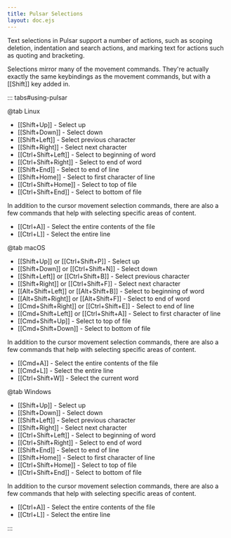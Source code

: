 ```yaml
---
title: Pulsar Selections
layout: doc.ejs
---
```


Text selections in Pulsar support a number of actions, such as scoping deletion,
indentation and search actions, and marking text for actions such as quoting and
bracketing.

Selections mirror many of the movement commands. They're actually exactly the
same keybindings as the movement commands, but with a [[Shift]] key added
in.

::: tabs#using-pulsar

@tab Linux

- [[Shift+Up]] - Select up
- [[Shift+Down]] - Select down
- [[Shift+Left]] - Select previous character
- [[Shift+Right]] - Select next character
- [[Ctrl+Shift+Left]] - Select to beginning of word
- [[Ctrl+Shift+Right]] - Select to end of word
- [[Shift+End]] - Select to end of line
- [[Shift+Home]] - Select to first character of line
- [[Ctrl+Shift+Home]] - Select to top of file
- [[Ctrl+Shift+End]] - Select to bottom of file

In addition to the cursor movement selection commands, there are also a few commands that help with selecting specific areas of content.

- [[Ctrl+A]] - Select the entire contents of the file
- [[Ctrl+L]] - Select the entire line

@tab macOS

- [[Shift+Up]] or [[Ctrl+Shift+P]] - Select up
- [[Shift+Down]] or [[Ctrl+Shift+N]] - Select down
- [[Shift+Left]] or [[Ctrl+Shift+B]] - Select previous character
- [[Shift+Right]] or [[Ctrl+Shift+F]] - Select next character
- [[Alt+Shift+Left]] or [[Alt+Shift+B]] - Select to beginning of word
- [[Alt+Shift+Right]] or [[Alt+Shift+F]] - Select to end of word
- [[Cmd+Shift+Right]] or [[Ctrl+Shift+E]] - Select to end of line
- [[Cmd+Shift+Left]] or [[Ctrl+Shift+A]] - Select to first character of line
- [[Cmd+Shift+Up]] - Select to top of file
- [[Cmd+Shift+Down]] - Select to bottom of file

In addition to the cursor movement selection commands, there are also a few commands that help with selecting specific areas of content.

- [[Cmd+A]] - Select the entire contents of the file
- [[Cmd+L]] - Select the entire line
- [[Ctrl+Shift+W]] - Select the current word

@tab Windows

- [[Shift+Up]] - Select up
- [[Shift+Down]] - Select down
- [[Shift+Left]] - Select previous character
- [[Shift+Right]] - Select next character
- [[Ctrl+Shift+Left]] - Select to beginning of word
- [[Ctrl+Shift+Right]] - Select to end of word
- [[Shift+End]] - Select to end of line
- [[Shift+Home]] - Select to first character of line
- [[Ctrl+Shift+Home]] - Select to top of file
- [[Ctrl+Shift+End]] - Select to bottom of file

In addition to the cursor movement selection commands, there are also a few commands that help with selecting specific areas of content.

- [[Ctrl+A]] - Select the entire contents of the file
- [[Ctrl+L]] - Select the entire line

:::
